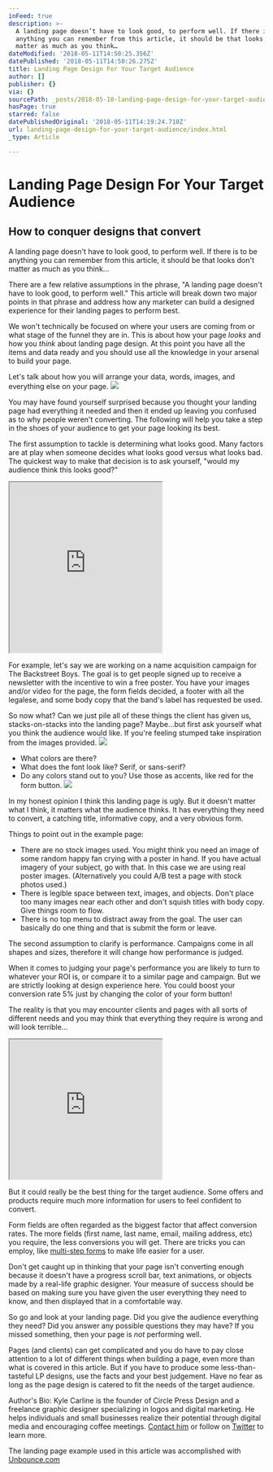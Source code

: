 ```yaml
---
inFeed: true
description: >-
  A landing page doesn’t have to look good, to perform well. If there is to be
  anything you can remember from this article, it should be that looks don’t
  matter as much as you think…
dateModified: '2018-05-11T14:50:25.356Z'
datePublished: '2018-05-11T14:50:26.275Z'
title: Landing Page Design For Your Target Audience
author: []
publisher: {}
via: {}
sourcePath: _posts/2018-05-10-landing-page-design-for-your-target-audience.md
hasPage: true
starred: false
datePublishedOriginal: '2018-05-11T14:19:24.710Z'
url: landing-page-design-for-your-target-audience/index.html
_type: Article

---
```

# Landing Page Design For Your Target Audience

## How to conquer designs that convert

A landing page doesn't have to look good, to perform well. If there is to be anything you can remember from this article, it should be that looks don't matter as much as you think...

There are a few relative assumptions in the phrase, "A landing page doesn't have to look good, to perform well." This article will break down two major points in that phrase and address how any marketer can build a designed experience for their landing pages to perform best.

We won't technically be focused on where your users are coming from or what stage of the funnel they are in. This is about how your page _looks_ and how you _think_ about landing page design. At this point you have all the items and data ready and you should use all the knowledge in your arsenal to build your page.

Let's talk about how you will arrange your data, words, images, and everything else on your page.
![](https://the-grid-user-content.s3-us-west-2.amazonaws.com/10bb1fa5-6232-4ad5-b33e-a301fb9e1d7c.png)

You may have found yourself surprised because you thought your landing page had everything it needed and then it ended up leaving you confused as to why people weren't converting. The following will help you take a step in the shoes of your audience to get your page looking its best.

The first assumption to tackle is determining what looks good. Many factors are at play when someone decides what looks good versus what looks bad. The quickest way to make that decision is to ask yourself, "would my audience think this looks good?"

<iframe src="https://the-grid.github.io/ed-userhtml/?g=eJwlzsEKAiEUQNFfkbcvh5xFxDiLgiBmFbOJdqZvfIKmqDX094WtLxzu4JasArKStQSqNZUD59Yl-mx1DBzDAw0X0XaX62kp99us03siB2x1ppKEft8BI3SWqgQhdsCad4zZYJbwi9qrUiQ0c9M8YMr7uJ5f3s86Iz7Hgf83xi-cnjB_" height="335" style=""></iframe>

For example, let's say we are working on a name acquisition campaign for The Backstreet Boys. The goal is to get people signed up to receive a newsletter with the incentive to win a free poster. You have your images and/or video for the page, the form fields decided, a footer with all the legalese, and some body copy that the band's label has requested be used.

So now what? Can we just pile all of these things the client has given us, stacks-on-stacks into the landing page? Maybe...but first ask yourself what you think the audience would like. If you're feeling stumped take inspiration from the images provided.
![](https://the-grid-user-content.s3-us-west-2.amazonaws.com/91b7327a-ee80-44c3-a44d-72bfd20eefba.jpg)

* What colors are there?
* What does the font look like? Serif, or sans-serif?
* Do any colors stand out to you? Use those as accents, like red for the form button.
![](https://s3-us-west-2.amazonaws.com/the-grid-img/p/3c986e48b02ba30b427bef78b95bf18174d02b92.png)

In my honest opinion I think this landing page is ugly. But it doesn't matter what I think, it matters what the audience thinks. It has everything they need to convert, a catching title, informative copy, and a very obvious form.

Things to point out in the example page:

* There are no stock images used. You might think you need an image of some random happy fan crying with a poster in hand. If you have actual imagery of your subject, go with that. In this case we are using real poster images. (Alternatively you could A/B test a page with stock photos used.)
* There is legible space between text, images, and objects. Don't place too many images near each other and don't squish titles with body copy. Give things room to flow.
* There is no top menu to distract away from the goal. The user can basically do one thing and that is submit the form or leave.

The second assumption to clarify is performance. Campaigns come in all shapes and sizes, therefore it will change how performance is judged.

When it comes to judging your page's performance you are likely to turn to whatever your ROI is, or compare it to a similar page and campaign. But we are strictly looking at design experience here. You could boost your conversion rate 5% just by changing the color of your form button!

The reality is that you may encounter clients and pages with all sorts of different needs and you may think that everything they require is wrong and will look terrible...

<iframe src="https://the-grid.github.io/ed-userhtml/?g=eJwlzkEKwjAQQNGrhNlrpIioNAVd9AIVxGVMxk5gYtpJpOjplbj-8PhteIiNqLI4A1TKlI9aj2Gi99qlqDHe0etboeZznfHi51MCtQRfyMB2vwFFGEYqBprdAVSlzkk8ioFfdGxzNlC5VaVAWea09C_mwQnis2v1_6D7AscdLxY" height="275" style=""></iframe>

But it could really be the best thing for the target audience. Some offers and products require much more information for users to feel confident to convert.

Form fields are often regarded as the biggest factor that affect conversion rates. The more fields (first name, last name, email, mailing address, etc) you require, the less conversions you will get. There are tricks you can employ, like [multi-step forms][0] to make life easier for a user.

Don't get caught up in thinking that your page isn't converting enough because it doesn't have a progress scroll bar, text animations, or objects made by a real-life graphic designer. Your measure of success should be based on making sure you have given the user everything they need to know, and then displayed that in a comfortable way.

So go and look at your landing page. Did you give the audience everything they need? Did you answer any possible questions they may have? If you missed something, then your page is _not_ performing well.

Pages (and clients) can get complicated and you do have to pay close attention to a lot of different things when building a page, even more than what is covered in this article. But if you have to produce some less-than-tasteful LP designs, use the facts and your best judgement. Have no fear as long as the page design is catered to fit the needs of the target audience.

Author's Bio: Kyle Carline is the founder of Circle Press Design and a freelance graphic designer specializing in logos and digital marketing. He helps individuals and small businesses realize their potential through digital media and encouraging coffee meetings. [Contact him][1] or follow on [Twitter][2] to learn more.

The landing page example used in this article was accomplished with [Unbounce.com][3]

[0]: https://codepen.io/atakan/pen/gqbIz
[1]: http://circlepress.design/contact-me "Contact Me!"
[2]: http://twitter.com/kylecarline "Twitter"
[3]: http://Unbounce.com/